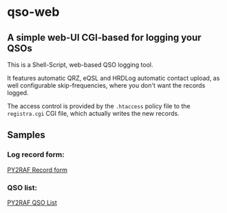 # qso-web
## A simple web-UI CGI-based for logging your QSOs

This is a Shell-Script, web-based QSO logging tool.

It features automatic QRZ, eQSL and HRDLog automatic contact upload, as well configurable skip-frequencies, where you don't want the records logged.

The access control is provided by the `.htaccess` policy file to the `registra.cgi` CGI file, which actually writes the new records.

## Samples

### Log record form:
[PY2RAF Record form](https://rf01.co:8443/q/registro.html)

### QSO list:
[PY2RAF QSO List](https://rf01.co:8443/cgi-bin/lista-qso.cgi)
